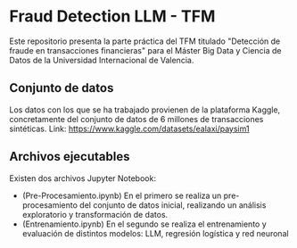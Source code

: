# Fraud Detection LLM - TFM 
Este repositorio presenta la parte práctica del TFM titulado "Detección de fraude en transacciones financieras" para el Máster Big Data y Ciencia de Datos de la Universidad Internacional de Valencia.

## Conjunto de datos
Los datos con los que se ha trabajado provienen de la plataforma Kaggle, concretamente del conjunto de datos de 6 millones de transacciones sintéticas. Link: https://www.kaggle.com/datasets/ealaxi/paysim1

## Archivos ejecutables 
Existen dos archivos Jupyter Notebook:
- (Pre-Procesamiento.ipynb) En el primero se realiza un pre-procesamiento del conjunto de datos inicial, realizando un análisis exploratorio y transformación de datos.
- (Entrenamiento.ipynb) En el segundo se realiza el entrenamiento y evaluación de distintos modelos: LLM, regresión logística y red neuronal
